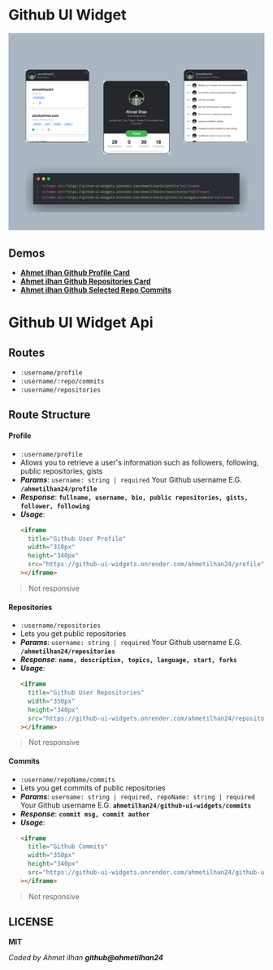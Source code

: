 # Github UI Widget

![alt](./assets/poster.png)

## Demos

- [**<u>Ahmet ilhan Github Profile Card</u>**](https://github-ui-widgets.onrender.com/ahmetilhan24/profile)
- [**<u>Ahmet ilhan Github Repositories Card</u>**](https://github-ui-widgets.onrender.com/ahmetilhan24/repositories)
- [**<u>Ahmet ilhan Github Selected Repo Commits</u>**](https://github-ui-widgets.onrender.com/ahmetilhan24/github-ui-widgets/commits)

# Github UI Widget Api

## Routes

- `:username/profile`
- `:username/:repo/commits`
- `:username/repositories`

## Route Structure

#### Profile

- `:username/profile`
- Allows you to retrieve a user's information such as followers, following, public repositories, gists
- **_Params_**: `username: string | required` Your Github username E.G. **`/ahmetilhan24/profile`**
- **_Response_**:
  **`fullname, username, bio, public repositories, gists, follower, following`**
- **_Usage_**:
  ```html
  <iframe
    title="Github User Profile"
    width="310px"
    height="340px"
    src="https://github-ui-widgets.onrender.com/ahmetilhan24/profile"
  ></iframe>
  ```

> Not responsive

#### Repositories

- `:username/repositories`
- Lets you get public repositories
- **_Params_**: `username: string | required` Your Github username E.G. **`/ahmetilhan24/repositories`**
- **_Response_**:
  **`name, description, topics, language, start, forks`**
- **_Usage_**:
  ```html
  <iframe
    title="Github User Repositories"
    width="350px"
    height="340px"
    src="https://github-ui-widgets.onrender.com/ahmetilhan24/repositories"
  ></iframe>
  ```

> Not responsive

#### Commits

- `:username/repoName/commits`
- Lets you get commits of public repositories
- **_Params_**: `username: string | required, repoName: string | required` Your Github username E.G. **`ahmetilhan24/github-ui-widgets/commits`**
- **_Response_**:
  **`commit msg, commit author`**
- **_Usage_**:
  ```html
  <iframe
    title="Github Commits"
    width="350px"
    height="340px"
    src="https://github-ui-widgets.onrender.com/ahmetilhan24/github-ui-widgets/commits"
  ></iframe>
  ```

> Not responsive

## LICENSE

**MIT**

_Coded by Ahmet ilhan **github@ahmetilhan24**_
